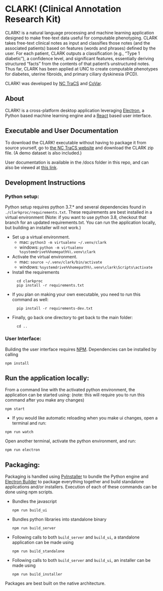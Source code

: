 # CLARK! (Clinical Annotation Research Kit)

CLARK! is a natural language processing and machine learning application designed to make free-text data useful for computable phenotyping. CLARK takes free-text clinical notes as input and classifies those notes (and the associated patients) based on features (words and phrases) defined by the user. For each patient, CLARK outputs a classification (e.g., “Type 1 diabetic”), a confidence level, and significant features, essentially deriving structured “facts” from the contents of that patient’s unstructured notes. Thus far, CLARK has been applied at UNC to create computable phenotypes for diabetes, uterine fibroids, and primary ciliary dyskinesia (PCD).

CLARK! was developed by [NC TraCS](https://tracs.unc.edu) and [CoVar](https://covar.com).

## About
CLARK! is a cross-platform desktop application leveraging [Electron](https://electronjs.org), a Python based machine learning engine and a [React](http://Reactjs.org) based user interface.

## Executable and User Documentation
To download the CLARK! executable without having to package it from source yourself, go to [the NC TraCS website](https://tracs.unc.edu/index.php/tracs-resources/sharehub/category/2-informatics) and download the CLARK zip file. (A demo dataset is also included.)

User documentation is available in the /docs folder in this repo, and can also be viewed at [this link](https://htmlpreview.github.io/?https://raw.githubusercontent.com/NCTraCSIDSci/clark/master/docs/clark-documentation.html).

## Development Instructions

### Python setup:
Python setup requires python 3.7.* and several dependencies found in `./clarkproc/requirements.txt`. These requirements are best installed in a virtual environment (Note: if you want to use python 3.8, checkout that branch for an updated requirements.txt. You can run the application locally, but building an installer will not work.)
- Set up a virtual environment.
   - mac: `python3 -m virtualenv ~/.venv/clark`
   - windows: `python -m virtualenv %systemdrive%%homepath%\.venv\clark`
- Activate the virtual environment.
   - mac: `source ~/.venv/clark/bin/activate`
   - windows: `%systemdrive%%homepath%\.venv\clark\Scripts\activate`
- Install the requirements
  ```
    cd clarkproc
    pip install -r requirements.txt
  ```
- If you plan on making your own executable, you need to run this command as well:
  ```
    pip install -r requirements-dev.txt
  ```
- Finally, go back one directory to get back to the main folder:
  ```
    cd ..
  ```

### User Interface:
Building the user interface requires [NPM](https://www.npmjs.com). Dependencies can be installed by calling
```
npm install
```

## Run the application locally:
From a command line with the activated python environment, the application can be started using:
(note: this will require you to run this command after you make any changes)
```
npm start
```
- If you would like automatic reloading when you make ui changes, open a terminal and run:
```
npm run watch
```
Open another terminal, activate the python environment, and run:
```
npm run electron
```

## Packaging:
Packaging is handled using [PyInstaller](http://www.pyinstaller.org) to bundle the Python engine and [Electron Builder](http://electron.build) to package everything together and build standalone applications and/or installers. Execution of each of these commands can be done using npm scripts.

- Bundles the javascript
  ```
  npm run build_ui
  ```
- Bundles python libraries into standalone binary
  ```
  npm run build_server
  ```
- Following calls to both `build_server` and `build_ui`, a standalone application can be made using
  ```
  npm run build_standalone
  ```
- Following calls to both `build_server` and `build_ui`, an installer can be made using
  ```
  npm run build_installer
  ```

Packages are best built on the native architecture.
